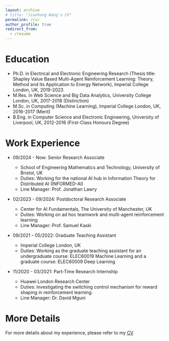 ```yaml
---
layout: archive
# title: "Jianhong Wang's CV"
permalink: /cv/
author_profile: true
redirect_from:
  - /resume
---
```


<!-- {% include base_path %} -->

Education
======
* Ph.D. in Electrical and Electronic Engineering Research (Thesis title: Shapley Value Based Multi-Agent Reinforcement Learning: Theory, Method and Its Application to Energy Network), Imperial College London, UK, 2019-2023
* M.Res. in Web Science and Big Data Analytics, University College London, UK, 2017-2018 (Distinction)
* M.Sc. in Computing (Machine Learning), Imperial College London, UK, 2016-2017 (Merit)
* B.Eng. in Computer Science and Electronic Engineering, University of Liverpool, UK, 2012-2016 (First-Class Honours Degree)


Work Experience
======
* 09/2024 - Now: Senior Research Associate
  * School of Engineering Mathematics and Technology, University of Bristol, UK
  * Duties: Working for the national AI hub in Information Theory for Distributed AI (INFORMED-AI)
  * Line Manager: Prof. Jonathan Lawry

* 02/2023 - 09/2024: Postdoctoral Research Associate
  * Center for AI Fundamentals, The University of Manchester, UK
  * Duties: Working on ad hoc teamwork and multi-agent reinforcement learning
  * Line Manager: Prof. Samuel Kaski

* 09/2021 - 05/2022: Graduate Teaching Assistant
  * Imperial College London, UK
  * Duties: Working as the graduate teaching assistant for an undergraduate course: ELEC60019 Machine Learning and a graduate course: ELEC60009 Deep Learning

* 11/2020 - 03/2021: Part-Time Research Internship
  * Huawei London Research Center
  * Duties: Investigating the switching control mechanism for reward shaping in reinforcement learning.
  * Line Manager: Dr. David Mguni

More Details
======
For more details about my experience, please refer to my [CV](../_cv/Jianhong_Wang_CV.pdf)

<!-- Skills
======
* Skill 1
* Skill 2
  * Sub-skill 2.1
  * Sub-skill 2.2
  * Sub-skill 2.3
* Skill 3

Publications
======
  <ul>{% for post in site.publications %}
    {% include archive-single-cv.html %}
  {% endfor %}</ul>
  
Talks
======
  <ul>{% for post in site.talks %}
    {% include archive-single-talk-cv.html %}
  {% endfor %}</ul> -->
  
<!-- Teaching
======
  <ul>{% for post in site.teaching %}
    {% include archive-single-cv.html %}
  {% endfor %}</ul> -->
  
<!-- Service and leadership
======
* Currently signed in to 43 different slack teams -->
